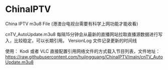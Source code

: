 # ChinaIPTV
China IPTV m3u8 File (港澳台电视台需要有科学上网功能才能收看)

cnTV_AutoUpdate.m3u8 每隔15分钟会从最新的直播网站拉取直播源数据进行写入，比较稳定，可以长期引用。
VersionLog 文件记录更新的时间线

使用：
Kodi 或者 VLC 直接配置引用网络文件的方式载入节目列表，文件地址：https://raw.githubusercontent.com/hujingguang/ChinaIPTV/main/cnTV_AutoUpdate.m3u8
